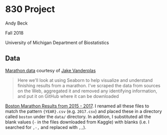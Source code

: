 # 830 Project
Andy Beck

Fall 2018

University of Michigan Department of Biostatistics

## Data
[Marathon data](https://github.com/jakevdp/marathon-data) courtesy of [Jake Vanderplas](http://vanderplas.com/)

> Here we'll look at using Seaborn to help visualize and understand finishing results from a marathon. I've scraped the data from sources on the Web, aggregated it and removed any identifying information, and put it on GitHub where it can be downloaded

[Boston Marathon Results from 2015 - 2017](https://www.kaggle.com/rojour/boston-results/version/4). I renamed all these files to match the pattern `{YEAR}.csv` (e.g. `2017.csv`) and placed these in a directory called `boston` under the `data/` directory. In addition, I substituted all the blank values (`-` in the files downloaded from Kaggle) with blanks (i.e. I searched for `,-,` and replaced with `,,`).
